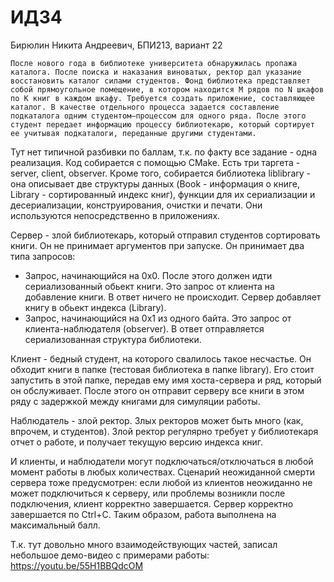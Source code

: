 # ИДЗ4
Бирюлин Никита Андреевич, БПИ213, вариант 22

```
После нового года в библиотеке университета обнаружилась пропажа каталога. После поиска и наказания виноватых, ректор дал указание восстановить каталог силами студентов. Фонд библиотека представляет собой прямоугольное помещение, в котором находится M рядов по N шкафов по K книг в каждом шкафу. Требуется создать приложение, составляющее каталог. В качестве отдельного процесса задается составление подкаталога одним студентом–процессом для одного ряда. После этого студент передает информацию процессу библиотекарю, который сортирует ее учитывая подкаталоги, переданные другими студентами.
```

Тут нет типичной разбивки по баллам, т.к. по факту все задание - одна реализация. Код собирается с помощью CMake. Есть три таргета - server, client, observer. Кроме того, собирается библиотека liblibrary - она описывает две структуры данных (Book - информация о книге, Library - сортированный индекс книг), функции для их сериализации и десериализации, конструирования, очистки и печати. Они используются непосредственно в приложениях.

Сервер - злой библиотекарь, который отправил студентов сортировать книги. Он не принимает аргументов при запуске. Он принимает два типа запросов:
* Запрос, начинающийся на 0x0. После этого должен идти сериализованный обьект книги. Это запрос от клиента на добавление книги. В ответ ничего не происходит. Сервер добавляет книгу в обьект индекса (Library).
* Запрос, начинающийся на 0x1 из одного байта. Это запрос от клиента-наблюдателя (observer). В ответ отправляется сериализованная структура библиотеки. 

Клиент - бедный студент, на которого свалилось такое несчастье. Он обходит книги в папке (тестовая библиотека в папке library). Его стоит запустить в этой папке, передав ему имя хоста-сервера и ряд, который он обслуживает. После этого он отправит серверу все книги в этом ряду с задержкой между книгами для симуляции работы.

Наблюдатель - злой ректор. Злых ректоров может быть много (как, впрочем, и студентов). Злой ректор регулярно требует у библиотекаря отчет о работе, и получает текущую версию индекса книг.

И клиенты, и наблюдатели могут подключаться/отключаться в любой момент работы в любых количествах. Сценарий неожиданной смерти сервера тоже предусмотрен: если любой из клиентов неожиданно не может подключиться к серверу, или проблемы возникли после подключения, клиент корректно завершается. Сервер корректно завершается по Ctrl+C. Таким образом, работа выполнена на максимальный балл.

Т.к. тут довольно много взаимодействующих частей, записал небольшое демо-видео с примерами работы: https://youtu.be/55H1BBQdcOM